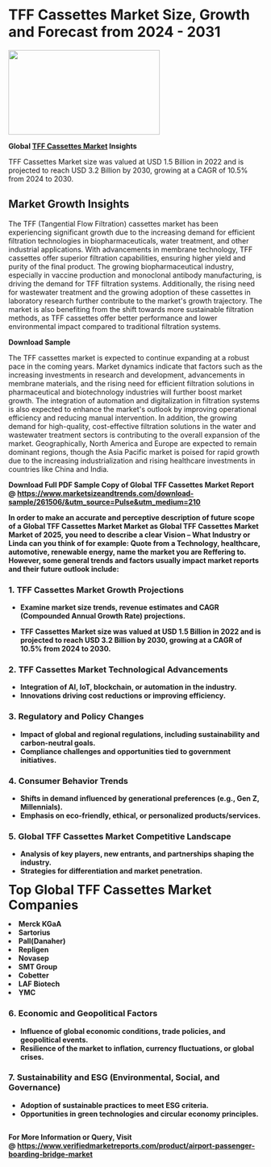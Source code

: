 <H1>TFF Cassettes Market Size, Growth and Forecast from 2024 - 2031</H1><img class="aligncenter size-medium wp-image-584254" src="https://thirdeyenews.in/wp-content/uploads/2024/09/Global-Market-Research-300x168.jpeg" alt="" width="300" height="168" /><p><strong>Global&nbsp;<a href="https://www.marketsizeandtrends.com/download-sample/261506/&amp;utm_source=Pulse&amp;utm_medium=210">TFF Cassettes Market</a> Insights</strong></p><p>TFF Cassettes Market size was valued at USD 1.5 Billion in 2022 and is projected to reach USD 3.2 Billion by 2030, growing at a CAGR of 10.5% from 2024 to 2030.</p><p><h2>Market Growth Insights</h2> <p>The TFF (Tangential Flow Filtration) cassettes market has been experiencing significant growth due to the increasing demand for efficient filtration technologies in biopharmaceuticals, water treatment, and other industrial applications. With advancements in membrane technology, TFF cassettes offer superior filtration capabilities, ensuring higher yield and purity of the final product. The growing biopharmaceutical industry, especially in vaccine production and monoclonal antibody manufacturing, is driving the demand for TFF filtration systems. Additionally, the rising need for wastewater treatment and the growing adoption of these cassettes in laboratory research further contribute to the market's growth trajectory. The market is also benefiting from the shift towards more sustainable filtration methods, as TFF cassettes offer better performance and lower environmental impact compared to traditional filtration systems.</p> <p><strong>Download Sample</strong></p> <p>The TFF cassettes market is expected to continue expanding at a robust pace in the coming years. Market dynamics indicate that factors such as the increasing investments in research and development, advancements in membrane materials, and the rising need for efficient filtration solutions in pharmaceutical and biotechnology industries will further boost market growth. The integration of automation and digitalization in filtration systems is also expected to enhance the market's outlook by improving operational efficiency and reducing manual intervention. In addition, the growing demand for high-quality, cost-effective filtration solutions in the water and wastewater treatment sectors is contributing to the overall expansion of the market. Geographically, North America and Europe are expected to remain dominant regions, though the Asia Pacific market is poised for rapid growth due to the increasing industrialization and rising healthcare investments in countries like China and India.</p> <p><strong></p><p><span class=""><strong>Download Full PDF Sample Copy of Global TFF Cassettes Market Report</strong> @ <a href="https://www.marketsizeandtrends.com/download-sample/261506/&amp;utm_source=Pulse&amp;utm_medium=210" target="_blank">https://www.marketsizeandtrends.com/download-sample/261506/&amp;utm_source=Pulse&amp;utm_medium=210</a></span></p><p>In order to make an accurate and perceptive description of future scope of a Global&nbsp;TFF Cassettes Market Market as Global&nbsp;TFF Cassettes Market Market of 2025, you need to describe a clear Vision &ndash; What Industry or Linda can you think of for example: Quote from a Technology, healthcare, automotive, renewable energy, name the market you are Reffering to. However, some general trends and factors usually impact market reports and their future outlook include:</p><h3>1.&nbsp;<strong>TFF Cassettes Market Growth Projections</strong></h3><ul><li>Examine market size trends, revenue estimates and CAGR (Compounded Annual Growth Rate) projections.</li><li><p>TFF Cassettes Market size was valued at USD 1.5 Billion in 2022 and is projected to reach USD 3.2 Billion by 2030, growing at a CAGR of 10.5% from 2024 to 2030.</p></li></ul><h3>2.&nbsp;<strong>TFF Cassettes Market Technological Advancements</strong></h3><ul><li>Integration of AI, IoT, blockchain, or automation in the industry.</li><li>Innovations driving cost reductions or improving efficiency.</li></ul><h3>3.&nbsp;<strong>Regulatory and Policy Changes</strong></h3><ul><li>Impact of global and regional regulations, including sustainability and carbon-neutral goals.</li><li>Compliance challenges and opportunities tied to government initiatives.</li></ul><h3>4.&nbsp;<strong>Consumer Behavior Trends</strong></h3><ul><li>Shifts in demand influenced by generational preferences (e.g., Gen Z, Millennials).</li><li>Emphasis on eco-friendly, ethical, or personalized products/services.</li></ul><h3>5.&nbsp;<strong>Global TFF Cassettes Market Competitive Landscape</strong></h3><ul><li>Analysis of key players, new entrants, and partnerships shaping the industry.</li><li>Strategies for differentiation and market penetration.</li></ul><p data-pm-slice="1 1 []"><span style="color: inherit; font-family: inherit; font-size: 25px;">Top Global TFF Cassettes Market Companies</span></p><div class="" data-test-id=""><p><li>Merck KGaA</li><li> Sartorius</li><li> Pall(Danaher)</li><li> Repligen</li><li> Novasep</li><li> SMT Group</li><li> Cobetter</li><li> LAF Biotech</li><li> YMC</li></p></div><h3>6.&nbsp;<strong>Economic and Geopolitical Factors</strong></h3><ul><li>Influence of global economic conditions, trade policies, and geopolitical events.</li><li>Resilience of the market to inflation, currency fluctuations, or global crises.</li></ul><h3>7.&nbsp;<strong>Sustainability and ESG (Environmental, Social, and Governance)</strong></h3><ul><li>Adoption of sustainable practices to meet ESG criteria.</li><li>Opportunities in green technologies and circular economy principles.</li></ul><h2><strong style="font-size: 14px;">For More Information or Query, Visit @&nbsp;</strong><a style="background-color: #ffffff; font-size: 14px;" href="https://www.marketsizeandtrends.com/report/tff-cassettes-market/" target="_blank">https://www.verifiedmarketreports.com/product/airport-passenger-boarding-bridge-market</a></h2>
